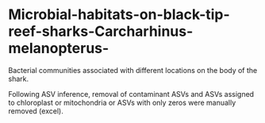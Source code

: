 # Microbial-habitats-on-black-tip-reef-sharks-Carcharhinus-melanopterus-
Bacterial communities associated with different locations on the body of the shark.

Following ASV inference, removal of contaminant ASVs and ASVs assigned to chloroplast or mitochondria or ASVs with only zeros were manually removed (excel). 
